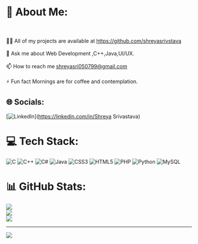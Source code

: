 # 💫 About Me:
<br><br>👨‍💻 All of my projects are available at https://github.com/shreyasrivstava<br><br>💬 Ask me about Web Development ,C++,Java,UI/UX.<br><br>📫 How to reach me shreyasri050799@gmail.com<br><br>⚡ Fun fact Mornings are for coffee and contemplation.


## 🌐 Socials:
[![LinkedIn](https://img.shields.io/badge/LinkedIn-%230077B5.svg?logo=linkedin&logoColor=white)](https://linkedin.com/in/Shreya Srivastava) 

# 💻 Tech Stack:
![C](https://img.shields.io/badge/c-%2300599C.svg?style=for-the-badge&logo=c&logoColor=white) ![C++](https://img.shields.io/badge/c++-%2300599C.svg?style=for-the-badge&logo=c%2B%2B&logoColor=white) ![C#](https://img.shields.io/badge/c%23-%23239120.svg?style=for-the-badge&logo=c-sharp&logoColor=white) ![Java](https://img.shields.io/badge/java-%23ED8B00.svg?style=for-the-badge&logo=java&logoColor=white) ![CSS3](https://img.shields.io/badge/css3-%231572B6.svg?style=for-the-badge&logo=css3&logoColor=white) ![HTML5](https://img.shields.io/badge/html5-%23E34F26.svg?style=for-the-badge&logo=html5&logoColor=white) ![PHP](https://img.shields.io/badge/php-%23777BB4.svg?style=for-the-badge&logo=php&logoColor=white) ![Python](https://img.shields.io/badge/python-3670A0?style=for-the-badge&logo=python&logoColor=ffdd54) ![MySQL](https://img.shields.io/badge/mysql-%2300f.svg?style=for-the-badge&logo=mysql&logoColor=white)
# 📊 GitHub Stats:
![](https://github-readme-stats.vercel.app/api?username=shreyasrivstava&theme=radical&hide_border=false&include_all_commits=false&count_private=false)<br/>
![](https://github-readme-streak-stats.herokuapp.com/?user=shreyasrivstava&theme=radical&hide_border=false)<br/>
![](https://github-readme-stats.vercel.app/api/top-langs/?username=shreyasrivstava&theme=radical&hide_border=false&include_all_commits=false&count_private=false&layout=compact)

---
[![](https://visitcount.itsvg.in/api?id=shreyasrivstava&icon=0&color=0)](https://visitcount.itsvg.in)

<!-- Proudly created with GPRM ( https://gprm.itsvg.in ) -->
